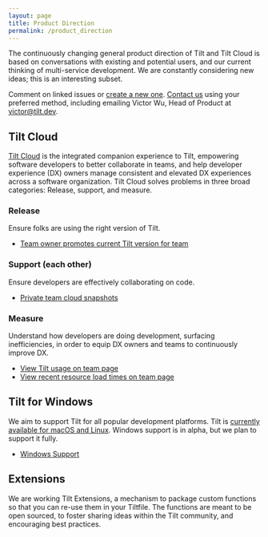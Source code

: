 ```yaml
---
layout: page
title: Product Direction
permalink: /product_direction
---
```


The continuously changing general product direction of Tilt and Tilt Cloud is based on conversations with existing and potential users, and our current thinking of multi-service development. We are constantly considering new ideas; this is an interesting subset.

Comment on linked issues or [create a new one](https://github.com/windmilleng/tilt). [Contact us](/contact.html) using your preferred method, including emailing Victor Wu, Head of Product at <a href="mailto:victor@tilt.dev">victor@tilt.dev</a>. 

## Tilt Cloud
[Tilt Cloud](https://docs.tilt.dev/sign_in_tilt_cloud.html) is the integrated companion experience to Tilt, empowering software developers to better collaborate in teams, and help developer experience (DX) owners manage consistent and elevated DX experiences across a software organization. Tilt Cloud solves problems in three broad categories: Release, support, and measure.

### Release
Ensure folks are using the right version of Tilt.
- [Team owner promotes current Tilt version for team](https://github.com/windmilleng/tilt/issues/3125)

### Support (each other)
Ensure developers are effectively collaborating on code.
- [Private team cloud snapshots](https://github.com/windmilleng/tilt/issues/3128)

### Measure
Understand how developers are doing development, surfacing inefficiencies, in order to equip DX owners and teams to continuously improve DX.
- [View Tilt usage on team page](https://github.com/windmilleng/tilt/issues/3130)
- [View recent resource load times on team page](https://github.com/windmilleng/tilt/issues/3131)

## Tilt for Windows
We aim to support Tilt for all popular development platforms. Tilt is [currently available for macOS and Linux](https://docs.tilt.dev/install.html). Windows support is in alpha, but we plan to support it fully.
- [Windows Support](https://github.com/windmilleng/tilt/issues/1961)

## Extensions
We are working Tilt Extensions, a mechanism to package custom functions so that you can re-use them in your Tiltfile. The functions are meant to be open sourced, to foster sharing ideas within the Tilt community, and encouraging best practices.
